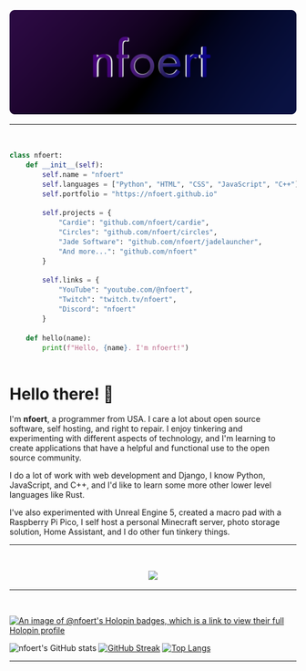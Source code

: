 

![Header](./github-header-image.png)
<hr>

<!-- [![Hacktoberfest](./hacktoberfest-10.png)](https://hacktoberfest.com/)

<hr> -->
<br>

```python
class nfoert:
    def __init__(self):
        self.name = "nfoert"
        self.languages = ["Python", "HTML", "CSS", "JavaScript", "C++"]
        self.portfolio = "https://nfoert.github.io"

        self.projects = {
            "Cardie": "github.com/nfoert/cardie",
            "Circles": "github.com/nfoert/circles",
            "Jade Software": "github.com/nfoert/jadelauncher",
            "And more...": "github.com/nfoert"
        }

        self.links = {
            "YouTube": "youtube.com/@nfoert",
            "Twitch": "twitch.tv/nfoert",
            "Discord": "nfoert"
        }
    
    def hello(name):
        print(f"Hello, {name}. I'm nfoert!")
  
```

<h1>Hello there! 👋</h1>
<p>
I'm <b>nfoert</b>, a programmer from USA. I care a lot about open source software, self hosting, and right to repair. I enjoy tinkering and experimenting with different aspects of technology, and I'm learning to create applications that have a helpful and functional use to the open source community.

I do a lot of work with web development and Django, I know Python, JavaScript, and C++, and I'd like to learn some more other lower level languages like Rust.

I've also experimented with Unreal Engine 5, created a macro pad with a Raspberry Pi Pico, I self host a personal Minecraft server, photo storage solution, Home Assistant, and I do other fun tinkery things.
</p>
<hr>
<br>
<p align="center">
  <a href="https://skillicons.dev">
    <img src="https://skillicons.dev/icons?i=python,html,css,js,github,git,vscode,blender,codepen,django,fediverse,mastodon,linux,md,qt,raspberrypi,stackoverflow,threejs,cpp,docker,godot,obsidian" />
  </a>
</p>
<hr>
<br>

[![An image of @nfoert's Holopin badges, which is a link to view their full Holopin profile](https://holopin.me/nfoert)](https://holopin.io/@nfoert)


![nfoert's GitHub stats](https://github-readme-stats.vercel.app/api?username=nfoert&show_icons=true&theme=dark)
[![GitHub Streak](https://streak-stats.demolab.com?user=nfoert&theme=dark)](https://git.io/streak-stats)
[![Top Langs](https://github-readme-stats.vercel.app/api/top-langs/?username=nfoert&langs_count=4&layout=compact&theme=dark)](https://github.com/anuraghazra/github-readme-stats)

<hr>

<!-- Thanks to Hacktoberfest for the [assets](https://hacktoberfest.com/_next/static/media/event-kit.c62668ad.zip). -->


